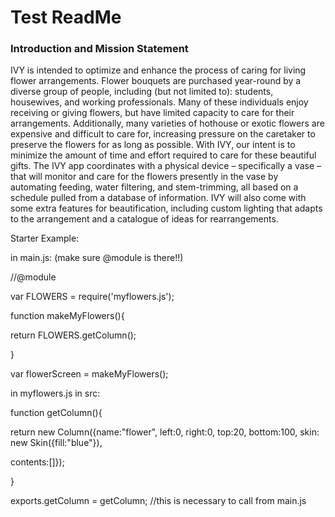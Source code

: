 # Test ReadMe

### Introduction and Mission Statement

IVY is intended to optimize and enhance the process of caring for living flower arrangements. Flower bouquets are purchased year-round by a diverse group of people, including (but not limited to): students, housewives, and working professionals. Many of these individuals enjoy receiving or giving flowers, but have limited capacity to care for their arrangements. Additionally, many varieties of hothouse or exotic flowers are expensive and difficult to care for, increasing pressure on the caretaker to preserve the flowers for as long as possible. With IVY, our intent is to minimize the amount of time and effort required to care for these beautiful gifts. The IVY app coordinates with a physical device – specifically a vase – that will monitor and care for the flowers presently in the vase by automating feeding, water filtering, and stem-trimming, all based on a schedule pulled from a database of information. IVY will also come with some extra features for beautification, including custom lighting that adapts to the arrangement and a catalogue of ideas for rearrangements.

Starter Example:

 in main.js: (make sure @module is there!!)


//@module

var FLOWERS = require('myflowers.js');



function makeMyFlowers(){

return FLOWERS.getColumn();

}

var flowerScreen = makeMyFlowers();



in myflowers.js in src:

function getColumn(){

return new Column({name:"flower", left:0, right:0, top:20, bottom:100, skin: new Skin({fill:"blue"}), 

contents:[]});

}

exports.getColumn = getColumn; //this is necessary to call from main.js



